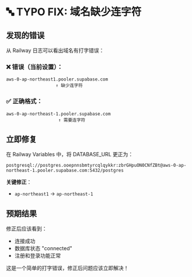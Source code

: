 # 🔤 TYPO FIX: 域名缺少连字符

## 发现的错误

从 Railway 日志可以看出域名有打字错误：

### ❌ 错误（当前设置）：
```
aws-0-ap-northeast1.pooler.supabase.com
                   ↑ 缺少连字符
```

### ✅ 正确格式：
```
aws-0-ap-northeast-1.pooler.supabase.com
                    ↑ 需要连字符
```

## 立即修复

在 Railway Variables 中，将 DATABASE_URL 更正为：

```
postgresql://postgres.ooepnnsbmtyrcqlqykkr:zbrGHpuON0CNfZBt@aws-0-ap-northeast-1.pooler.supabase.com:5432/postgres
```

**关键修正**：
- `ap-northeast1` → `ap-northeast-1`

## 预期结果

修正后应该看到：
- 连接成功
- 数据库状态 "connected"
- 注册和登录功能正常

这是一个简单的打字错误，修正后问题应该立即解决！